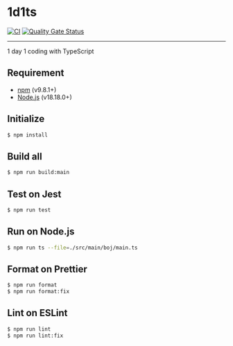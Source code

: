 # 1d1ts

[![CI](https://github.com/namonak/1d1ts/actions/workflows/ci.yml/badge.svg)](https://github.com/namonak/1d1ts/actions/workflows/ci.yml)
[![Quality Gate Status](https://sonarcloud.io/api/project_badges/measure?project=namonak_1d1ts&metric=alert_status)](https://sonarcloud.io/summary/new_code?id=namonak_1d1ts)

----

1 day 1 coding with TypeScript

## Requirement

* [npm](https://www.npmjs.com) (v9.8.1+)
* [Node.js](https://nodejs.org) (v18.18.0+)

## Initialize

```bash
$ npm install
```

## Build all

```bash
$ npm run build:main
```

## Test on Jest

```bash
$ npm run test
```

## Run on Node.js

```bash
$ npm run ts --file=./src/main/boj/main.ts
```

## Format on Prettier

```bash
$ npm run format
$ npm run format:fix
```

## Lint on ESLint

```bash
$ npm run lint
$ npm run lint:fix
```
